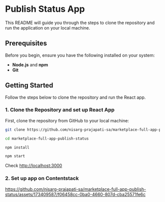 # Publish Status App

 This README will guide you through the steps to clone the repository and run the application on your local machine.

## Prerequisites

Before you begin, ensure you have the following installed on your system:

- **Node.js** and **npm** 
- **Git** 

## Getting Started

Follow the steps below to clone the repository and run the React app.

### 1. Clone the Repository and set up React App

First, clone the repository from GitHub to your local machine:





```sh
git clone https://github.com/nisarg-prajapati-sa/marketplace-full-app-publish-status
```

```sh
cd marketplace-full-app-publish-status
```

```sh
npm install
```

```sh
npm start
```
Check [http://localhost:3000](http://localhost:3000)

### 2. Set up app on Contentstack

https://github.com/nisarg-prajapati-sa/marketplace-full-app-publish-status/assets/173409587/f06458cc-0ba0-4660-807d-cba25571fe6c

